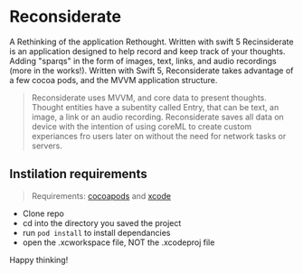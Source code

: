 # Reconsiderate
A Rethinking of the application Rethought.  Written with swift 5
Recinsiderate is an application designed to help record and keep track of your thoughts.  Adding "sparqs" in the form of images, text, links,  and audio recordings (more in the works!).  Written with Swift 5, Reconsiderate takes advantage of a few cocoa pods, and the MVVM application structure. 


> Reconsiderate uses MVVM, and core data to present thoughts.  Thought entities have a subentity called Entry, that can be text, an image, a link or an audio recording.
> Reconsiderate saves all data on device with the intention of using coreML to create custom experiances fro users later on without the need for network tasks or servers.

## Instilation requirements 
> Requirements:  [cocoapods](https://cocoapods.org) and [xcode](https://apple.com/developer)
* Clone repo
* cd into the directory you saved the project
* run `pod install` to install dependancies 
* open the .xcworkspace file, NOT the .xcodeproj file

Happy thinking!
